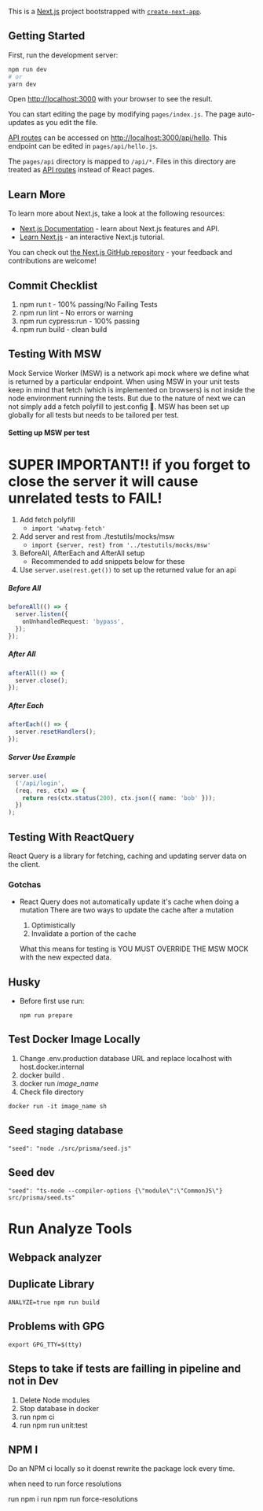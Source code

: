 This is a [Next.js](https://nextjs.org/) project bootstrapped with [`create-next-app`](https://github.com/vercel/next.js/tree/canary/packages/create-next-app).

## Getting Started

First, run the development server:

```bash
npm run dev
# or
yarn dev
```

Open [http://localhost:3000](http://localhost:3000) with your browser to see the result.

You can start editing the page by modifying `pages/index.js`. The page auto-updates as you edit the file.

[API routes](https://nextjs.org/docs/api-routes/introduction) can be accessed on [http://localhost:3000/api/hello](http://localhost:3000/api/hello). This endpoint can be edited in `pages/api/hello.js`.

The `pages/api` directory is mapped to `/api/*`. Files in this directory are treated as [API routes](https://nextjs.org/docs/api-routes/introduction) instead of React pages.

## Learn More

To learn more about Next.js, take a look at the following resources:

- [Next.js Documentation](https://nextjs.org/docs) - learn about Next.js features and API.
- [Learn Next.js](https://nextjs.org/learn) - an interactive Next.js tutorial.

You can check out [the Next.js GitHub repository](https://github.com/vercel/next.js/) - your feedback and contributions are welcome!

## Commit Checklist

1. npm run t - 100% passing/No Failing Tests
2. npm run lint - No errors or warning
3. npm run cypress:run - 100% passing
4. npm run build - clean build

## Testing With MSW

Mock Service Worker (MSW) is a network api mock where we define what is returned by a particular endpoint. When using MSW in your unit tests keep in mind that fetch (which is implemented on browsers) is not inside the node environment running the tests. But due to the nature of next we can not simply add a fetch polyfill to jest.config 🙁. MSW has been set up globally for all tests but needs to be tailored per test.

#### Setting up MSW per test

# SUPER IMPORTANT!! if you forget to close the server it will cause unrelated tests to FAIL!

1. Add fetch polyfill
   - `import 'whatwg-fetch'`
2. Add server and rest from ./testutils/mocks/msw
   - `import {server, rest} from '../testutils/mocks/msw'`
3. BeforeAll, AfterEach and AfterAll setup
   - Recommended to add snippets below for these
4. Use `server.use(rest.get())` to set up the returned value for an api

##### Before All

```ts
beforeAll(() => {
  server.listen({
    onUnhandledRequest: 'bypass',
  });
});
```

##### After All

```ts
afterAll(() => {
  server.close();
});
```

##### After Each

```ts
afterEach(() => {
  server.resetHandlers();
});
```

##### Server Use Example

```ts
server.use(
  ('/api/login',
  (req, res, ctx) => {
    return res(ctx.status(200), ctx.json({ name: 'bob' }));
  })
);
```

## Testing With ReactQuery

React Query is a library for fetching, caching and updating server data on the client.

### Gotchas

- React Query does not automatically update it's cache when doing a mutation
  There are two ways to update the cache after a mutation

  1. Optimistically
  2. Invalidate a portion of the cache

  What this means for testing is YOU MUST OVERRIDE THE MSW MOCK with the new expected data.

## Husky

- Before first use run:
  ```
  npm run prepare
  ```

## Test Docker Image Locally

1. Change .env.production database URL and replace localhost with host.docker.internal
2. docker build .
3. docker run _image_name_
4. Check file directory

```
docker run -it image_name sh
```

## Seed staging database

```
"seed": "node ./src/prisma/seed.js"
```

## Seed dev

```
"seed": "ts-node --compiler-options {\"module\":\"CommonJS\"} src/prisma/seed.ts"
```

# Run Analyze Tools

## Webpack analyzer

## Duplicate Library

```
ANALYZE=true npm run build
```

## Problems with GPG

```
export GPG_TTY=$(tty)
```

## Steps to take if tests are failling in pipeline and not in Dev

1. Delete Node modules
2. Stop database in docker
3. run npm ci
4. run npm run unit:test

## NPM I

Do an NPM ci locally so it doenst rewrite the package lock every time.

when need to run force resolutions

run npm i
run npm run force-resolutions
